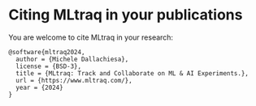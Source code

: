# Citing MLtraq in your publications

You are welcome to cite MLtraq in your research:

```
@software{mltraq2024,
  author = {Michele Dallachiesa},
  license = {BSD-3},
  title = {MLtraq: Track and Collaborate on ML & AI Experiments.},
  url = {https://www.mltraq.com/},
  year = {2024}
}
```
